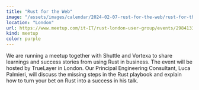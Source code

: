 ```yaml
---
title: "Rust for the Web"
image: "/assets/images/calendar/2024-02-07-rust-for-the-web/rust-for-the-web.jpg"
location: "London"
url: https://www.meetup.com/it-IT/rust-london-user-group/events/298413388/?isFirstPublish=true
kind: meetup
color: purple
---
```


We are running a meetup together with Shuttle and Vortexa to share learnings and
success stories from using Rust in business. The event will be hosted by
TrueLayer in London. Our Principal Engineering Consultant, Luca Palmieri, will
discuss the missing steps in the Rust playbook and explain how to turn your bet
on Rust into a success in his talk.
